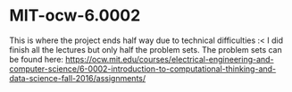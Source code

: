 # MIT-ocw-6.0002
This is where the project ends half way due to technical difficulties :&lt;
I did finish all the lectures but only half the problem sets.
The problem sets can be found here:
https://ocw.mit.edu/courses/electrical-engineering-and-computer-science/6-0002-introduction-to-computational-thinking-and-data-science-fall-2016/assignments/
